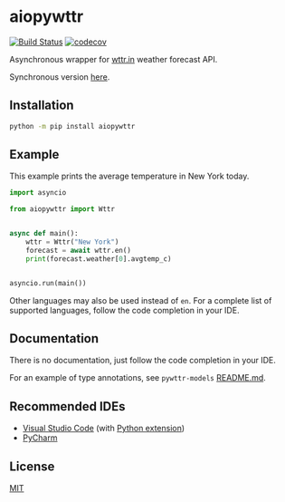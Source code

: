 # aiopywttr

[![Build Status](https://github.com/monosans/aiopywttr/workflows/test/badge.svg?branch=main&event=push)](https://github.com/monosans/aiopywttr/actions?query=workflow%3Atest)
[![codecov](https://codecov.io/gh/monosans/aiopywttr/branch/main/graph/badge.svg)](https://codecov.io/gh/monosans/aiopywttr)

Asynchronous wrapper for [wttr.in](https://wttr.in) weather forecast API.

Synchronous version [here](https://github.com/monosans/pywttr).

## Installation

```bash
python -m pip install aiopywttr
```

## Example

This example prints the average temperature in New York today.

```python
import asyncio

from aiopywttr import Wttr


async def main():
    wttr = Wttr("New York")
    forecast = await wttr.en()
    print(forecast.weather[0].avgtemp_c)


asyncio.run(main())
```

Other languages may also be used instead of `en`. For a complete list of supported languages, follow the code completion in your IDE.

## Documentation

There is no documentation, just follow the code completion in your IDE.

For an example of type annotations, see `pywttr-models` [README.md](https://github.com/monosans/pywttr-models#usage-for-type-annotation).

## Recommended IDEs

- [Visual Studio Code](https://code.visualstudio.com) (with [Python extension](https://marketplace.visualstudio.com/items?itemName=ms-python.python))
- [PyCharm](https://jetbrains.com/pycharm)

## License

[MIT](https://github.com/monosans/aiopywttr/blob/main/LICENSE)
